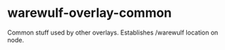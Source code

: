 # warewulf-overlay-common
Common stuff used by other overlays. Establishes /warewulf location on node.
